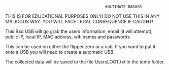                                                 #ULTIMATE BADUSB

THIS IS FOR EDUCATIONAL PURPOSES ONLY! DO NOT USE THIS IN ANY MALICOUS WAY. YOU WILL FACE LEGAL CONSEQUENCE IF CAUGHT!

This Bad USB will go grab the users information, email (it will attempt), public IP, local IP, MAC address, wifi names and passwords

This can be used on either the flipper zero or a usb. If you want to put it onto a USB you will need to create a automatic USB.

The collected data will be saved to the file UsersLOOT.txt in the temp folder.

